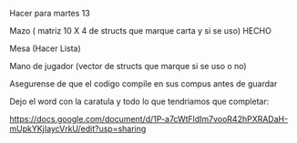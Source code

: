 Hacer para martes 13

Mazo ( matriz 10 X 4 de structs que marque carta y si se uso) HECHO

Mesa (Hacer Lista)

Mano de jugador (vector de structs que marque si se uso o no)
 
Asegurense de que el codigo compile en sus compus antes de guardar

Dejo el word con la caratula y todo lo que tendriamos que completar:

https://docs.google.com/document/d/1P-a7cWtFldIm7vooR42hPXRADaH-mUpkYKjIaycVrkU/edit?usp=sharing
